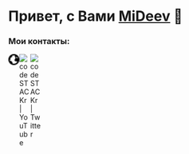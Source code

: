 # Привет, с Вами [MiDeev][website] 👋

### Мои контакты:

[<img align="left" alt="mideev.ru" width="22px" src="https://raw.githubusercontent.com/iconic/open-iconic/master/svg/globe.svg" />][website]
[<img align="left" alt="codeSTACKr | YouTube" width="22px" src="https://cdn.jsdelivr.net/npm/simple-icons@v3/icons/youtube.svg" />][youtube]
[<img align="left" alt="codeSTACKr | Twitter" width="22px" src="https://cdn.jsdelivr.net/npm/simple-icons@v3/icons/twitter.svg" />][twitter]

<br />

[website]: https://mideev.ru
[course]: http://vsCodeHero.com
[twitter]: https://twitter.com/MiDeev
[youtube]: https://www.youtube.com/channel/UCGt8LO4rZQzyjPCwcoWl8k
